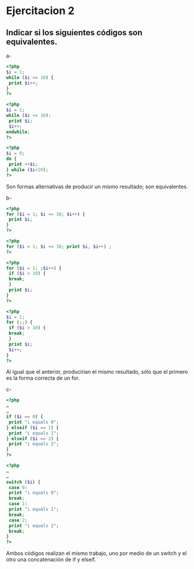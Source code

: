 # Ejercitacion 2

## Indicar si los siguientes códigos son equivalentes.

a-
```php
<?php
$i = 1;
while ($i <= 10) {
 print $i++; 
}
?>
```
```php
<?php
$i = 1;
while ($i <= 10):
 print $i;
 $i++;
endwhile;
?>
```
```php
<?php
$i = 0;
do {
 print ++$i;
} while ($i<10);
?>
```
Son formas alternativas de producir un mismo resultado; son equivalentes.

b-
```php
<?php
for ($i = 1; $i <= 10; $i++) {
 print $i;
}
?>
```
```php
<?php
for ($i = 1; $i <= 10; print $i, $i++) ;
?>
```
```php
<?php
for ($i = 1; ;$i++) {
 if ($i > 10) {
 break;
 }
 print $i;
}
?>
```
```php
<?php
$i = 1;
for (;;) {
 if ($i > 10) {
 break;
 }
 print $i;
 $i++;
}
?>
```
Al igual que el anterior, producirian el mismo resultado, sólo que el primero es la forma correcta de un for.

c-
```php
<?php
…
…
if ($i == 0) {
 print "i equals 0";
} elseif ($i == 1) {
 print "i equals 1";
} elseif ($i == 2) {
 print "i equals 2";
}
?>
```
```php
<?php
…
…
switch ($i) {
 case 0:
 print "i equals 0";
 break;
 case 1:
 print "i equals 1";
 break;
 case 2:
 print "i equals 2";
 break;
}
?>
```
Ambos códigos realizan el mismo trabajo, uno por medio de un switch y el otro una concatenación de if y elseif.